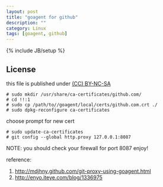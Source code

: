 ```yaml
---
layout: post
title: "goagent for github"
description: ""
category: Linux
tags: [goagent, github]
---
```

{% include JB/setup %}
## License
this file is published under [(CC) BY-NC-SA](http://creativecommons.org/licenses/by-nc-sa/3.0/)

    # sudo mkdir /usr/share/ca-certificates/github.com/
    # cd !!:1
    # sudo cp /path/to//goagent/local/certs/github.com.crt ./
    # sudo dpkg-reconfigure ca-certificates

choose prompt for new cert

    # sudo update-ca-certificates
    # git config --global http.proxy 127.0.0.1:8087

NOTE: you should check your firewall for port 8087
enjoy!

reference:
1. http://mdjhny.github.com/git-proxy-using-goagent.html
1. http://enyo.iteye.com/blog/1336975
